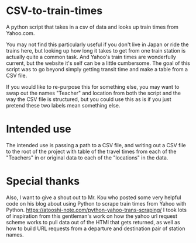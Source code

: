 # CSV-to-train-times
A python script that takes in a csv of data and looks up train times from Yahoo.com.

You may not find this particularly useful if you don't live in Japan or ride the trains here, but looking up how long it takes to get from one train station is actually quite a common task. And Yahoo's train times are wonderfully current, but the website it's self can be a little cumbersome. The goal of this script was to go beyond simply getting transit time and make a table from a CSV file.

If you would like to re-purpose this for something else, you may want to swap out the names "Teacher" and location from both the script and the way the CSV file is structured, but you could use this as is if you just pretend these two labels mean something else.

# Intended use
The intended use is passing a path to a CSV file, and writing out a CSV file to the root of the project with table of the travel times from each of the "Teachers" in or original data to each of the "locations" in the data.

# Special thanks
Also, I want to give a shout out to Mr. Kou who posted some very helpful code on his blog about using Python to scrape train times from Yahoo with Python.
https://atooshi-note.com/python-yahoo-trans-scraping/
I took lots of inspiration from this gentleman's work on how the yahoo url request scheme works to pull data out of the HTMl that gets returned, as well as how to build URL requests from a departure and destination pair of station names.
